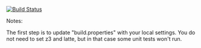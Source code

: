 [![Build Status](https://travis-ci.org/Yougy/green?branch=master)](https://travis-ci.org/Yougy/green?branch=master)

Notes:

The first step is to update "build.properties" with your local
settings.  You do not need to set z3 and latte, but in that case
some unit tests won't run.
   
